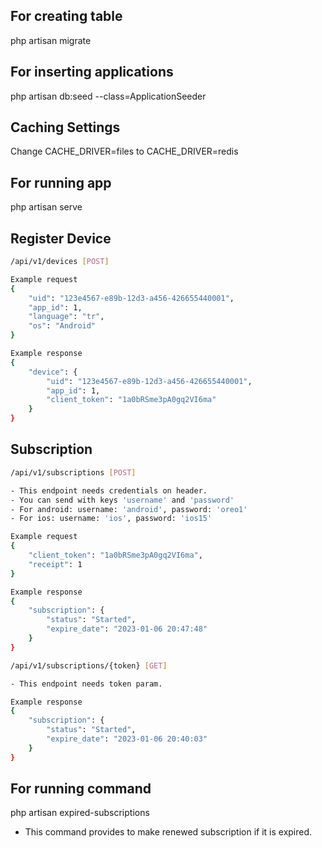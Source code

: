 ## For creating table
php artisan migrate

## For inserting applications
php artisan db:seed --class=ApplicationSeeder

## Caching Settings
Change CACHE_DRIVER=files to CACHE_DRIVER=redis

## For running app
php artisan serve

## Register Device
```bash
/api/v1/devices [POST]

Example request
{
    "uid": "123e4567-e89b-12d3-a456-426655440001",
    "app_id": 1,
    "language": "tr",
    "os": "Android"
}

Example response
{
    "device": {
        "uid": "123e4567-e89b-12d3-a456-426655440001",
        "app_id": 1,
        "client_token": "1a0bRSme3pA0gq2VI6ma"
    }
}
```

## Subscription
```bash
/api/v1/subscriptions [POST]

- This endpoint needs credentials on header.
- You can send with keys 'username' and 'password'
- For android: username: 'android', password: 'oreo1'
- For ios: username: 'ios', password: 'ios15'

Example request
{
    "client_token": "1a0bRSme3pA0gq2VI6ma",
    "receipt": 1
}

Example response
{
    "subscription": {
        "status": "Started",
        "expire_date": "2023-01-06 20:47:48"
    }
}
```

```bash
/api/v1/subscriptions/{token} [GET]

- This endpoint needs token param.

Example response
{
    "subscription": {
        "status": "Started",
        "expire_date": "2023-01-06 20:40:03"
    }
}
```
## For running command
php artisan expired-subscriptions

- This command provides to make renewed subscription if it is expired.

